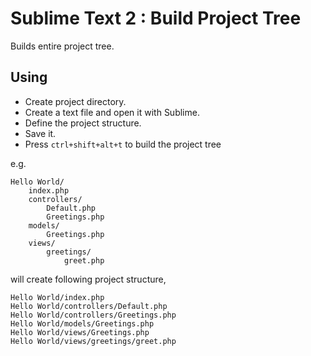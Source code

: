 # Sublime Text 2 : Build Project Tree

Builds entire project tree.

## Using

* Create project directory.
* Create a text file and open it with Sublime.
* Define the project structure.
* Save it.
* Press `ctrl+shift+alt+t` to build the project tree

e.g.

    Hello World/
        index.php
        controllers/
            Default.php
            Greetings.php
        models/
            Greetings.php
        views/
            greetings/
                greet.php

will create following project structure,

    Hello World/index.php
    Hello World/controllers/Default.php
    Hello World/controllers/Greetings.php
    Hello World/models/Greetings.php
    Hello World/views/Greetings.php
    Hello World/views/greetings/greet.php

